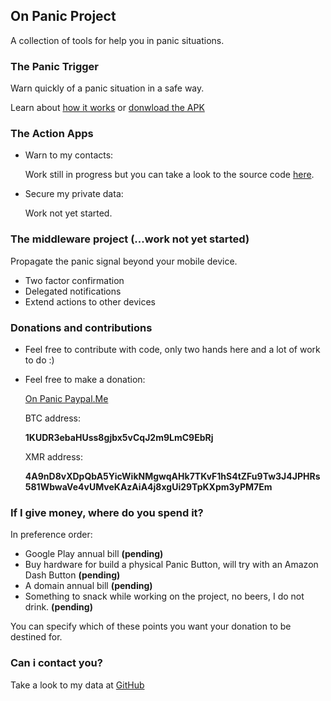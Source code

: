 ## On Panic Project

A collection of tools for help you in panic situations.

### The Panic Trigger

Warn quickly of a panic situation in a safe way.

Learn about [how it works](https://github.com/OnPanic/PanicTrigger/wiki) or [donwload the APK](https://github.com/OnPanic/PanicTrigger/releases)

### The Action Apps

- Warn to my contacts:

    Work still in progress but you can take a look to the source code [here](https://github.com/OnPanic/WarnContacts). 

- Secure my private data:

    Work not yet started.

### The middleware project (...work not yet started)

Propagate the panic signal beyond your mobile device.

- Two factor confirmation
- Delegated notifications
- Extend actions to other devices

### Donations and contributions

- Feel free to contribute with code, only two hands here and a lot of work to do :)
- Feel free to make a donation:
  
  [On Panic Paypal.Me](https://www.paypal.me/OnPanic)

  BTC address:

  **1KUDR3ebaHUss8gjbx5vCqJ2m9LmC9EbRj**
 
  XMR address:

  **4A9nD8vXDpQbA5YicWikNMgwqAHk7TKvF1hS4tZFu9Tw3J4JPHRs581WbwaVe4vUMveKAzAiA4j8xgUi29TpKXpm3yPM7Em**


### If I give money, where do you spend it?

In preference order:

- Google Play annual bill **(pending)**
- Buy hardware for build a physical Panic Button, will try with an Amazon Dash Button **(pending)**
- A domain annual bill **(pending)**
- Something to snack while working on the project, no beers, I do not drink. **(pending)**

You can specify which of these points you want your donation to be destined for.

### Can i contact you?

Take a look to my data at [GitHub](https://github.com/arrase)
